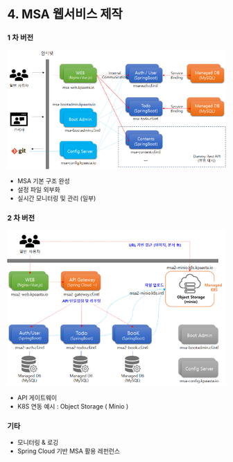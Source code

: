 # 4. MSA 웹서비스 제작

### 1 차 버전 

![](../../.gitbook/assets/image%20%28193%29.png)

* MSA 기본 구조 완성 
* 설정 파일 외부화 
* 실시간 모니터링 및 관리 \(일부\)

### 2 차 버전 

![](../../.gitbook/assets/image%20%28212%29.png)

* API 게이트웨이 
* K8S 연동  예시 : Object Storage \( Minio \) 

### 기타 

* 모니터링 & 로깅 
* Spring Cloud 기반 MSA 활용 레펀런스 



